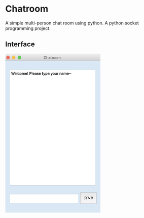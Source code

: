 # Chatroom
A simple multi-person chat room using python.
A python socket programming project.
## Interface
<img src="https://github.com/jeannineshiu/Chatroom/blob/master/interface.png" width = "300" height = "500" alt="interface.png" align=center />
